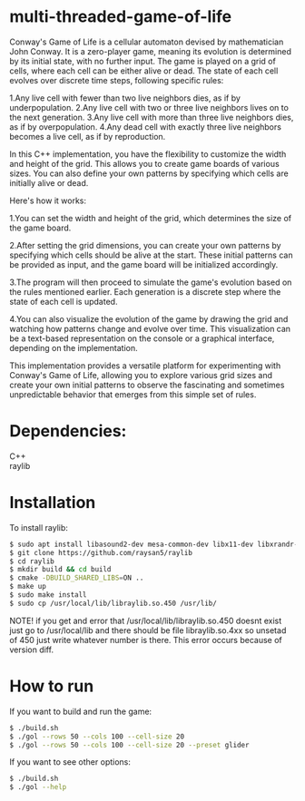 # multi-threaded-game-of-life

Conway's Game of Life is a cellular automaton devised by mathematician John Conway. It is a zero-player game, meaning its evolution is determined by its initial state, with no further input. The game is played on a grid of cells, where each cell can be either alive or dead. The state of each cell evolves over discrete time steps, following specific rules:

1.Any live cell with fewer than two live neighbors dies, as if by underpopulation.
2.Any live cell with two or three live neighbors lives on to the next generation.
3.Any live cell with more than three live neighbors dies, as if by overpopulation.
4.Any dead cell with exactly three live neighbors becomes a live cell, as if by reproduction.

In this C++ implementation, you have the flexibility to customize the width and height of the grid. This allows you to create game boards of various sizes. You can also define your own patterns by specifying which cells are initially alive or dead.

Here's how it works:

1.You can set the width and height of the grid, which determines the size of the game board.

2.After setting the grid dimensions, you can create your own patterns by specifying which cells should be alive at the start. These initial patterns can be provided as input, and the game board will be initialized accordingly.

3.The program will then proceed to simulate the game's evolution based on the rules mentioned earlier. Each generation is a discrete step where the state of each cell is updated.

4.You can also visualize the evolution of the game by drawing the grid and watching how patterns change and evolve over time. This visualization can be a text-based representation on the console or a graphical interface, depending on the implementation.

This implementation provides a versatile platform for experimenting with Conway's Game of Life, allowing you to explore various grid sizes and create your own initial patterns to observe the fascinating and sometimes unpredictable behavior that emerges from this simple set of rules.

# Dependencies: 

C++  
raylib  

# Installation
To install raylib:
```bash
$ sudo apt install libasound2-dev mesa-common-dev libx11-dev libxrandr-dev libxi-dev xorg-dev libgl1-mesa-dev libglu1-mesa-dev
$ git clone https://github.com/raysan5/raylib
$ cd raylib
$ mkdir build && cd build
$ cmake -DBUILD_SHARED_LIBS=ON ..
$ make up
$ sudo make install
$ sudo cp /usr/local/lib/libraylib.so.450 /usr/lib/
```
NOTE! if you get and error that /usr/local/lib/libraylib.so.450 doesnt exist just go to /usr/local/lib and there should be file libraylib.so.4xx so unsetad of 450 just write whatever number is there. This error occurs because of version diff.

# How to run
If you want to build and run the game:
```bash
$ ./build.sh
$ ./gol --rows 50 --cols 100 --cell-size 20
$ ./gol --rows 50 --cols 100 --cell-size 20 --preset glider
```
If you want to see other options:
```bash
$ ./build.sh
$ ./gol --help
```
